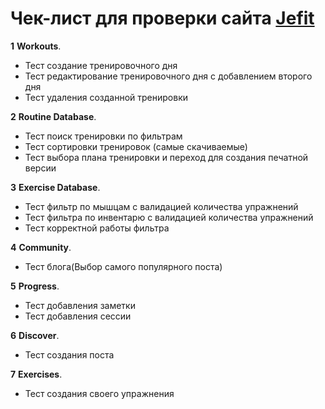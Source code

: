# Чек-лист для проверки сайта [Jefit](https://www.jefit.com/)

**1** __Workouts__. <br/>
* Тест создание тренировочного дня
* Тест редактирование тренировочного дня c добавлением второго дня 
* Тест удаления созданной тренировки 

**2** __Routine Database__. <br/>
* Тест поиск тренировки по фильтрам 
* Тест сортировки тренировок (самые скачиваемые)
* Тест выбора плана тренировки и переход для создания печатной версии <br/>

**3** __Exercise Database__. <br/>
* Тест фильтр по мышцам с валидацией количества упражнений <br/>
* Тест фильтра по инвентарю с валидацией количества упражнений <br/>
* Тест корректной работы фильтра

**4** __Community__. <br/>
* Тест блога(Выбор самого популярного поста)

**5** __Progress__. <br/>
* Тест добавления заметки
* Тест добавления сессии

**6** __Discover__. <br/>
* Тест создания поста

**7** __Exercises__. <br/>
* Тест создания своего упражнения
